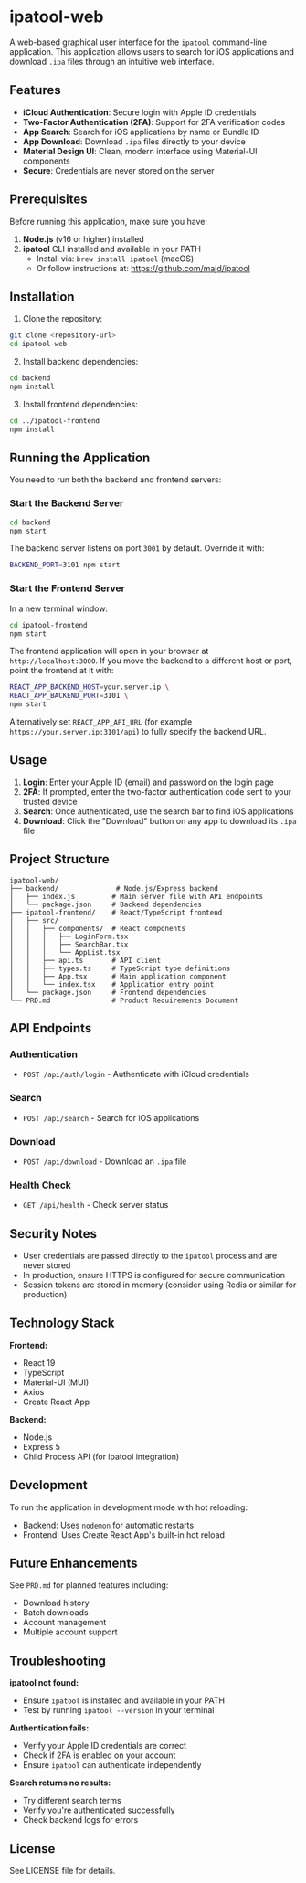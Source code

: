 # ipatool-web

A web-based graphical user interface for the `ipatool` command-line application. This application allows users to search for iOS applications and download `.ipa` files through an intuitive web interface.

## Features

- **iCloud Authentication**: Secure login with Apple ID credentials
- **Two-Factor Authentication (2FA)**: Support for 2FA verification codes
- **App Search**: Search for iOS applications by name or Bundle ID
- **App Download**: Download `.ipa` files directly to your device
- **Material Design UI**: Clean, modern interface using Material-UI components
- **Secure**: Credentials are never stored on the server

## Prerequisites

Before running this application, make sure you have:

1. **Node.js** (v16 or higher) installed
2. **ipatool** CLI installed and available in your PATH
   - Install via: `brew install ipatool` (macOS)
   - Or follow instructions at: https://github.com/majd/ipatool

## Installation

1. Clone the repository:
```bash
git clone <repository-url>
cd ipatool-web
```

2. Install backend dependencies:
```bash
cd backend
npm install
```

3. Install frontend dependencies:
```bash
cd ../ipatool-frontend
npm install
```

## Running the Application

You need to run both the backend and frontend servers:

### Start the Backend Server

```bash
cd backend
npm start
```

The backend server listens on port `3001` by default. Override it with:

```bash
BACKEND_PORT=3101 npm start
```

### Start the Frontend Server

In a new terminal window:

```bash
cd ipatool-frontend
npm start
```

The frontend application will open in your browser at `http://localhost:3000`.
If you move the backend to a different host or port, point the frontend at it with:

```bash
REACT_APP_BACKEND_HOST=your.server.ip \
REACT_APP_BACKEND_PORT=3101 \
npm start
```

Alternatively set `REACT_APP_API_URL` (for example `https://your.server.ip:3101/api`) to fully specify the backend URL.

## Usage

1. **Login**: Enter your Apple ID (email) and password on the login page
2. **2FA**: If prompted, enter the two-factor authentication code sent to your trusted device
3. **Search**: Once authenticated, use the search bar to find iOS applications
4. **Download**: Click the "Download" button on any app to download its `.ipa` file

## Project Structure

```
ipatool-web/
├── backend/              # Node.js/Express backend
│   ├── index.js         # Main server file with API endpoints
│   └── package.json     # Backend dependencies
├── ipatool-frontend/    # React/TypeScript frontend
│   ├── src/
│   │   ├── components/  # React components
│   │   │   ├── LoginForm.tsx
│   │   │   ├── SearchBar.tsx
│   │   │   └── AppList.tsx
│   │   ├── api.ts       # API client
│   │   ├── types.ts     # TypeScript type definitions
│   │   ├── App.tsx      # Main application component
│   │   └── index.tsx    # Application entry point
│   └── package.json     # Frontend dependencies
└── PRD.md               # Product Requirements Document
```

## API Endpoints

### Authentication
- `POST /api/auth/login` - Authenticate with iCloud credentials

### Search
- `POST /api/search` - Search for iOS applications

### Download
- `POST /api/download` - Download an `.ipa` file

### Health Check
- `GET /api/health` - Check server status

## Security Notes

- User credentials are passed directly to the `ipatool` process and are never stored
- In production, ensure HTTPS is configured for secure communication
- Session tokens are stored in memory (consider using Redis or similar for production)

## Technology Stack

**Frontend:**
- React 19
- TypeScript
- Material-UI (MUI)
- Axios
- Create React App

**Backend:**
- Node.js
- Express 5
- Child Process API (for ipatool integration)

## Development

To run the application in development mode with hot reloading:

- Backend: Uses `nodemon` for automatic restarts
- Frontend: Uses Create React App's built-in hot reload

## Future Enhancements

See `PRD.md` for planned features including:
- Download history
- Batch downloads
- Account management
- Multiple account support

## Troubleshooting

**ipatool not found:**
- Ensure `ipatool` is installed and available in your PATH
- Test by running `ipatool --version` in your terminal

**Authentication fails:**
- Verify your Apple ID credentials are correct
- Check if 2FA is enabled on your account
- Ensure `ipatool` can authenticate independently

**Search returns no results:**
- Try different search terms
- Verify you're authenticated successfully
- Check backend logs for errors

## License

See LICENSE file for details.
